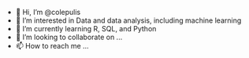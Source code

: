 - 👋 Hi, I’m @colepulis
- 👀 I’m interested in Data and data analysis, including machine learning
- 🌱 I’m currently learning R, SQL, and Python
- 💞️ I’m looking to collaborate on ...
- 📫 How to reach me ...

<!---
colepulis/colepulis is a ✨ special ✨ repository because its `README.md` (this file) appears on your GitHub profile.
You can click the Preview link to take a look at your changes.
--->
